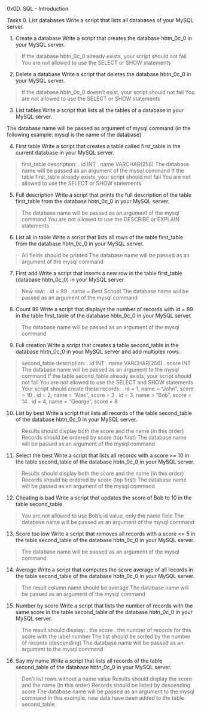 0x0D. SQL - Introduction

Tasks
0. List databases
Write a script that lists all databases of your MySQL server.

1. Create a database
Write a script that creates the database hbtn_0c_0 in your MySQL server.

 > If the database hbtn_0c_0 already exists, your script should not fail
 > You are not allowed to use the SELECT or SHOW statements

2. Delete a database
Write a script that deletes the database hbtn_0c_0 in your MySQL server.

 > If the database hbtn_0c_0 doesn’t exist, your script should not fail
 > You are not allowed to use the SELECT or SHOW statements

3. List tables
Write a script that lists all the tables of a database in your MySQL server.

The database name will be passed as argument of mysql command (in the following example: mysql is the name of the database)

4. First table
Write a script that creates a table called first_table in the current database in your MySQL server.

 > first_table description:
	. id INT
	. name VARCHAR(256)
 > The database name will be passed as an argument of the mysql command
 > If the table first_table already exists, your script should not fail
 > You are not allowed to use the SELECT or SHOW statements

5. Full description
Write a script that prints the full description of the table first_table from the database hbtn_0c_0 in your MySQL server.

 > The database name will be passed as an argument of the mysql command
 > You are not allowed to use the DESCRIBE or EXPLAIN statements

6. List all in table
Write a script that lists all rows of the table first_table from the database hbtn_0c_0 in your MySQL server.

 > All fields should be printed
 > The database name will be passed as an argument of the mysql command

7. First add
Write a script that inserts a new row in the table first_table (database hbtn_0c_0) in your MySQL server.

 > New row:
	. id = 89
	. name = Best School
 > The database name will be passed as an argument of the mysql command

8. Count 89
Write a script that displays the number of records with id = 89 in the table first_table of the database hbtn_0c_0 in your MySQL server.

 > The database name will be passed as an argument of the mysql command

9. Full creation
Write a script that creates a table second_table in the database hbtn_0c_0 in your MySQL server and add multiples rows.

 > second_table description:
	. id INT
	. name VARCHAR(256)
	. score INT
 > The database name will be passed as an argument to the mysql command
 > If the table second_table already exists, your script should not fail
 > You are not allowed to use the SELECT and SHOW statements
 > Your script should create these records:
	. id = 1, name = “John”, score = 10
	. id = 2, name = “Alex”, score = 3
	. id = 3, name = “Bob”, score = 14
	. id = 4, name = “George”, score = 8

10. List by best
Write a script that lists all records of the table second_table of the database hbtn_0c_0 in your MySQL server.

 > Results should display both the score and the name (in this order)
 > Records should be ordered by score (top first)
 > The database name will be passed as an argument of the mysql command

11. Select the best
Write a script that lists all records with a score >= 10 in the table second_table of the database hbtn_0c_0 in your MySQL server.

 > Results should display both the score and the name (in this order)
 > Records should be ordered by score (top first)
 > The database name will be passed as an argument of the mysql command

12. Cheating is bad
Write a script that updates the score of Bob to 10 in the table second_table.

 > You are not allowed to use Bob’s id value, only the name field
 > The database name will be passed as an argument of the mysql command

13. Score too low
Write a script that removes all records with a score <= 5 in the table second_table of the database hbtn_0c_0 in your MySQL server.

 > The database name will be passed as an argument of the mysql command

14. Average
Write a script that computes the score average of all records in the table second_table of the database hbtn_0c_0 in your MySQL server.

 > The result column name should be average
 > The database name will be passed as an argument of the mysql command

15. Number by score
Write a script that lists the number of records with the same score in the table second_table of the database hbtn_0c_0 in your MySQL server.

 > The result should display:
	. the score
	. the number of records for this score with the label number
 > The list should be sorted by the number of records (descending)
 > The database name will be passed as an argument to the mysql command

16. Say my name
Write a script that lists all records of the table second_table of the database hbtn_0c_0 in your MySQL server.

 > Don’t list rows without a name value
 > Results should display the score and the name (in this order)
 > Records should be listed by descending score
 > The database name will be passed as an argument to the mysql command
In this example, new data have been added to the table second_table.
